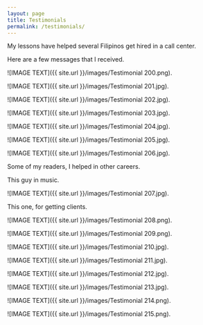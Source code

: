 ```yaml
---
layout: page
title: Testimonials
permalink: /testimonials/
---
```

My lessons have helped several Filipinos get hired in a call center.

Here are a few messages that I received.

![IMAGE TEXT]({{ site.url }}/images/Testimonial 200.png).

![IMAGE TEXT]({{ site.url }}/images/Testimonial 201.jpg).

![IMAGE TEXT]({{ site.url }}/images/Testimonial 202.jpg).

![IMAGE TEXT]({{ site.url }}/images/Testimonial 203.jpg).

![IMAGE TEXT]({{ site.url }}/images/Testimonial 204.jpg).

![IMAGE TEXT]({{ site.url }}/images/Testimonial 205.jpg).

![IMAGE TEXT]({{ site.url }}/images/Testimonial 206.jpg).

Some of my readers, I helped in other careers.

This guy in music.

![IMAGE TEXT]({{ site.url }}/images/Testimonial 207.jpg).

This one, for getting clients.

![IMAGE TEXT]({{ site.url }}/images/Testimonial 208.png).

![IMAGE TEXT]({{ site.url }}/images/Testimonial 209.png).

![IMAGE TEXT]({{ site.url }}/images/Testimonial 210.jpg).

![IMAGE TEXT]({{ site.url }}/images/Testimonial 211.jpg).

![IMAGE TEXT]({{ site.url }}/images/Testimonial 212.jpg).

![IMAGE TEXT]({{ site.url }}/images/Testimonial 213.jpg).

![IMAGE TEXT]({{ site.url }}/images/Testimonial 214.png).

![IMAGE TEXT]({{ site.url }}/images/Testimonial 215.png).
